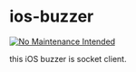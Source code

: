 ios-buzzer
==========

[![No Maintenance Intended](http://unmaintained.tech/badge.svg)](http://unmaintained.tech/)

this iOS buzzer is socket client.

